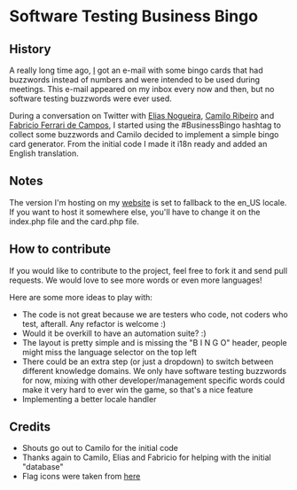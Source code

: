 Software Testing Business Bingo
===============================

History
-------

A really long time ago, [I](http://twitter.com/knorrium) got an e-mail with some bingo cards that had buzzwords instead of numbers and were intended to be used during meetings. This e-mail appeared on my inbox every now and then, but no software testing buzzwords were ever used.

During a conversation on Twitter with [Elias Nogueira](http://twitter.com/eliasnogueira), [Camilo Ribeiro](http://twitter.com/camiloribeiro) and [Fabricio Ferrari de Campos](http://twitter.com/fabricioffc), I started using the #BusinessBingo hashtag to collect some buzzwords and Camilo decided to implement a simple bingo card generator. From the initial code I made it i18n ready and added an English translation.

Notes
-----

The version I'm hosting on my [website](http://knorrium.info/bingo) is set to fallback to the en_US locale. If you want to host it somewhere else, 
you'll have to change it on the index.php file and the card.php file.


How to contribute
-----------------

If you would like to contribute to the project, feel free to fork it and send pull requests. We would love to see more words or even more languages!

Here are some more ideas to play with:

+ The code is not great because we are testers who code, not coders who test, afterall. Any refactor is welcome :)
+ Would it be overkill to have an automation suite? :)
+ The layout is pretty simple and is missing the "B I N G O" header, people might miss the language selector on the top left
+ There could be an extra step (or just a dropdown) to switch between different knowledge domains. We only have software testing buzzwords for now, mixing with other developer/management specific words could make it very hard to ever win the game, so that's a nice feature
+ Implementing a better locale handler

Credits
-------

+ Shouts go out to Camilo for the initial code
+ Thanks again to Camilo, Elias and Fabricio for helping with the initial "database"
+ Flag icons were taken from [here](http://www.famfamfam.com/lab/icons)
